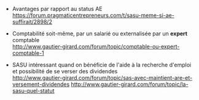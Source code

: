 * Avantages par rapport au status AE  
  https://forum.pragmaticentrepreneurs.com/t/sasu-meme-si-ae-suffirait/2898/2
  
* Comptabilité soit-même, par un salarié ou externalisée par un **expert** comptable  
  http://www.gautier-girard.com/forum/topic/comptable-ou-expert-comptable-1

* SASU intéressant quand on bénéficie de l'aide à la recherche d'emploi et possibilité de se verser des dividendes  
  http://www.gautier-girard.com/forum/topic/sas-avec-maintient-are-et-versement-dividendes
  http://www.gautier-girard.com/forum/topic/la-sasu-quel-statut
